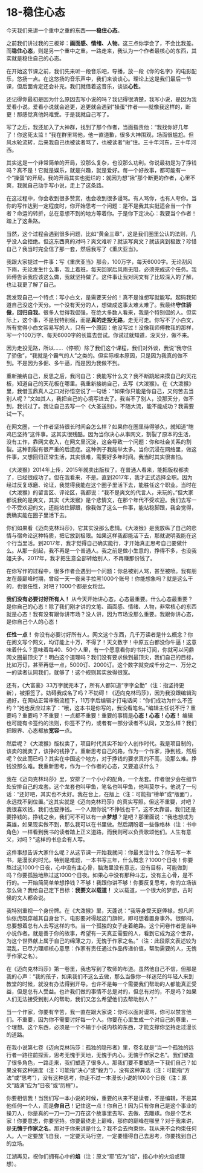 # 18-稳住心态

今天我们来讲一个重中之重的东西——**稳住心态**。

之前我们讲过我的三板斧：**画面感、情绪、人物**。这三点你学会了，不会比我差。而**稳住心态**，则是另一个重中之重。一路走来，我认为一个作者最核心的东西，其实就是稳住自己的心态。

在开始这节课之前，我们先来听一段音乐吧，导播，放一段《你的名字》的电影配乐，悠扬一点。在这悠扬的音乐声中，我们来谈谈心。理论上这是我们最后一节课，但后面肯定还会补充。我们就借着这音乐，谈谈**心性**。

还记得你最初是因为什么原因去写小说的吗？我记得很清楚，我写小说，是因为我爱看小说。爱看小说就会追更，追更就会遇到“操蛋”作者——就像我这样的，断更！那感觉真他妈难受。于是我就自己写了。

写了之后，我还加入了大神群，找到了那个作者，当面指责他：“我找你好几年了！你这死太监！”我在群里骂他，他一直道歉，很多大神围观，场面很尴尬。但风水轮流转，后来我自己也被读者骂了，也被读者“揪”住。三十年河东，三十年河西。

其实这是一个非常简单的开局，没那么复杂，也没那么功利。你说最初是为了挣钱吗？真不是！它就是娱乐，就是兴趣，就是爱好。每一个好故事，都可能有一个“操蛋”的开局。我的开局其实也挺烂的：就因为想“揪”那个断更的作者，心里不爽，我就自己动手写小说，走上了这条路。

在这过程中，你会收到很多赞赏，也会收到很多谩骂。有人骂你，也有人夸你。当你的写作达到一定程度时，你开始思考一个问题：是不是我其实挺适合当一个作者？命运的转折，总在意想不到的地方等着你。于是你下定决心：我要当个作者！踏上了这条路。

当然，这个过程会遇到很多问题，比如“黄金三章”，这是我们圈里公认的法则，几乎没人会拒绝。但这东西真的对吗？爽文难听？就该写爽文？就该爽到极致？珍惜自己？我当时完全信了那一套，然后我写了《重庆亚当》。

我跟大家提过一件事：写《重庆亚当》那会，100万字，每天6000字。无论刮风下雨，无论发生什么事，我上着班，每天回家后风雨无阻，必须完成这个任务。我师傅告诉我应该这么做，我就坚持做了。这件事让我对网文有了比较深入的了解，也让我更了解了自己。

我发现自己一个特点：写小白文，是需要天分的！真不是谁想写就能写。起码我知道自己没这个天分。一个没有天分的人，想做成这事太难太难了。我最终**守住骄傲，回归自我**。很多人觉得我倔强，在绝大多数人看来，我是个特别倔的人。但实际上，这个事，不是我特别倔，而是**真的走投无路**，走无可走。你写不了小白文，所有觉得小白文容易写的人，只有一个原因：他没写过！没像我师傅教我的那样，写一个100万字、每天6000字的长篇去尝试。你试过就知道，没天分，做不来。

因为走投无路，所以……（停顿）除了我们这个课程，我们对外谈，我说“我守住了骄傲”，“我就是个霸气的人”之类的。但实际根本原因，只是因为我真的做不到。不是因为多倔、多牛逼，而是因为我做不到。

重新接纳自己，反思之后，我问自己：我能写什么文？我不断跳起来摸自己的天花板，知道自己的天花板在哪里。我重新接纳自己，去写《大泼猴》。在《大泼猴》里，我借玉鼎真人之口对孙悟空说了一句话：“如果你只能是你自己，又何苦去当别人呢？”文如其人，我把自己的心境写进去了。我当不了别人，没那天分，做不到，我试过了。我让自己去写一个《大圣送别》，不随大流，能不能成功？我需要试一下。

在网文圈，一个作者坚持很长时间会怎么样？如果你在圈里待得够久，就知道“瞎鸡巴坚持”这件事。这其实很残酷。因为当你决心从事网文，割裂了原本的生活，没有工作，靠网文收入，在网文里沉淀，这会导致一个问题：你和社会关系的割裂。这种割裂有很严重的后遗症。这种例子我能举太多。当你沉浸在网络里，做这件事，又想回归正常生活，其实很难，需要好多年时间。我当时其实很害怕。

《大泼猴》2014年上传，2015年就卖出版权了。在普通人看来，能把版权都卖了，已经很成功了。但在我看来，不是。直到2017年，我才正式选择全职。因为经过反复琢磨、论证，我觉得我能在这个圈子里活下去，能胜任这个职业。当时在《大泼猴》的留言区、评论区，我都说：“我不是爽文的代言人，来玩的。”但大家都说我的是爽文，其实《大泼猴》是个悲情文，在那个年代不受欢迎。我们去写一个不受欢迎的文，还能站住脚跟，像我做了这么一件事，能站稳脚跟，我会觉得，我确实能在圈子里活下去。

你们如果看《迈向克林玛莎》，它其实没那么悲情。《大泼猴》是我放纵了自己的悲情与宿命论这种特质，把它放到极限。如果这样我都能活下去，那就说明我能在这个行当里活。到2017年，我才觉得自己确实能行，才开始真正思考自己要做什么。从那一刻起，我不再是一个普通人。我之前是做小生意的，挣得不多，也没我姐夫多。2017年，我才把生意全部转给别人，不再赚那份钱了。

在你写作的过程中，很多作者会遇到一个问题：你总被别人骂，甚至被喷。我有朋友在最巅峰时期，曾经一天一夜亲手拉黑1000个账号！你能想象吗？就是这么干的，也很任性，对吧？1000个都是女粉丝。

**我们没有必要讨好所有人！** 从今天开始讲心态，心态最重要。什么心态最重要？是你自己的心态！除了我们刚才讲的文笔、画面感、情绪、人物，非常核心的东西就是心态！我有没有跟你讲市场？没人讲，因为市场没那么重要。我跟你讲心态，是你自己个人的心态！

**任性一点！** 你没有必要讨好所有人。网文这个东西，几千万读者是什么概念？你在阅文写个网文，均订能上十万，不得了！天文数字！中原五白都没你牛逼！这意味着什么？意味着每40、50个人里，有一个愿意看你的书并订阅，你就可以问鼎网文圈最顶尖了！明白这个道理吗？我们没有要求做到最顶尖，我们自己的目标，比如万订，甚至再低一点，5000订、2000订。这个数字就变成千分之一、万分之一的读者认同我们，就够了！这个规则其实放得很宽。

还有，《大富豪》33万字就完本了，所有人都知道“字字全勤”（注：指坚持更新），被拒签了。妨碍我成名了吗？不妨碍！《迈向克林玛莎》，因为我没跟编辑沟通好，在网站正常审稿流程下，11万字后编辑才打电话问：“你们成功为什么不签约？”她也反应过来了：“哦，这本书是你写的，我没看笔名。”编辑主任说不行？重要吗？重要吗？不重要！一点都不重要！重要的事情是**心态！心态！心态！** 编辑也可能有卡签约的法则，你签不了约，或者有一部分读者不认同，又怎么样？我们把眼界、心态都放**宽容**一点。

然后呢？《大泼猴》版权卖了，项目时代其实不如个人创作时代。我是项目制的，该卖的就卖了，该挣的钱挣了。重新思考自己的路，作为一个作家，挣到钱，然后呢？仅此而已吗？其实在中国这个地方，对于挣钱的要求真的不高，没那么难。挣钱没那么难。我重新思考，作为一个作者的心态，又要追求什么？

我在《迈向克林玛莎》里，安排了一个小小的配角，一个龙套。作者很少会在细节处安排自己的龙套。这个龙套也叫甲鱼，笔名也叫甲鱼，他叫莫尔卡。他说了一句话：“还好吧，其实也不太好。我在台上，在版上（注：可能指“榜单”或“版面”），永远找不到位置。”这其实就是《迈向克林玛莎》的真实写照。但这不重要，对吧？我很喜欢钱，我们也要挣钱。一个人跟你说“不挣钱也干”，这不太靠谱。我们还是要挣钱的。挣钱之余，我们可不可以有一点**梦想**？是吧？那里面说：“我也想成为英雄，如果现实做不到，那么我可以在书里做。然后期盼着一些像格林（注：书中角色）一样看到我书的读者踏上正义道路，而我则可以负责歌颂他们。人生有意义，对吗？”这样的书总会有人写。

这件事想告诉大家什么呢？从这节课一开始我就问：你最关注什么？你去写一本书，是漫长的时光。特别是难题，一本书写三年，什么概念？1000个日夜！你要熬过这1000个日夜，心中没有主心骨，脑海里没有意志，没有目标，可能做到吗？你要孤独地熬过这1000个日夜。如果心中没有那种斗志，没有主心骨，是不行的。一开始简简单单想挣钱？不够！我跟你讲不够！你要反复思考，你的立场该怎么做？我给自己定下目标：**我要文以载道！** 文以载道，一个很大的梦想，古时候的文人都会说。

我特别重视一个身份牌。在《大泼猴》里，天蓬说：“我等身受天庭俸禄，想凡间仙张虎既穿越其自身台下。电影要对得起这门旗帜，即可想着置身事外。很郁闷，总要想着总有人去写这样的书。当一个孤独的女子走着绝路。这个问卷作者是当年小说作者。就是善于你的故事，希望有一天真正需要的人，看到它成为这个世界，为这个世界献上属于自己的绵薄之力，无愧于作家之名。”（注：此段原文表述较为混乱，已尽力理顺核心意思：作家有责任通过作品传递价值，帮助需要的人，无愧于作家之名）。

在《迈向克林玛莎》第一卷里，我也写到了牧师的布道。虽然他自己不信，但那是我的心声：“我的孩子，如果我们不这么去做，那么当像你一样迷茫的年轻人来到教堂的时候，就没有办法得到开导。也许不是每一个需要我们帮助的人都能真正受益，但是总有人受益。也许我们做的事情不总是对的，但总有对的，不是吗？如果人们无法接受到别人的帮助，我们又怎么希望他们去帮助别人？”

当一个作家，你要有辛苦，我一直在跟大家说：你可以面对谩骂，你可以禁言他们。不重要，因为你不需要讨好每一个人。你要在心里生成一个对自己的尊重，一个理想。这个东西，必须是一个不输于小说内核的东西，才能支撑你坚持走过漫长的道路。

在我小说第七卷《迈向克林玛莎：孤独的隐形者》里，卷名就是“当一个孤独的远行者一路往前探索，思考无愧于天地，无愧于内心，无愧于作家之名”。我们塑造了很多角色，一路走来，我们塑造了很多人。那我们要不要塑造一下我们自己？如果没有这种速度（注：可能指“决心”或“毅力”），没有这种算法（注：可能指“方法”或“思考”），没有这种思考，你走不过一本漫长小说的1000个日夜（注：原文“路演”应为“日夜”或“历程”）。

你要相信我！当我们写一本小说的时候，重要的从来不是读者，不是编辑，不是其他任何一个人，而是**你自己**！记住这一点！你自己！因为只有你自己是这个事业的操刀人，你是真的一刀一刀一刀在这个故事里去写、去做、去雕琢。你是个艺术家！你要意志，你要坚持。你要最终走上巅峰，那你的巅峰在哪里？对于我来讲，是**无愧于作家之名**。那对于你来讲是什么？我不会去拘束你，我从来不会拘束任何人。人一定要放飞自我，一定要天马行空，一定要懂得自己去思考，你要找到自己的立场。

江湖再见，祝你们拥有心中的**焰**（注：原文“耶”应为“焰”，指心中的火焰或理想）。
